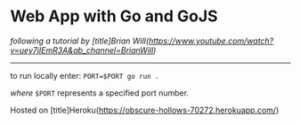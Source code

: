 # Web App with Go and GoJS

*following a tutorial by [title]Brian Will(https://www.youtube.com/watch?v=uey7jIEmR3A&ab_channel=BrianWill)*

---

to run locally enter:
`PORT=$PORT go run .`

*where* `$PORT` represents a specified port number.

Hosted on [title]Heroku(https://obscure-hollows-70272.herokuapp.com/)

